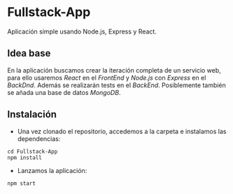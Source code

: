 # Fullstack-App
Aplicación simple usando Node.js, Express y React. 

## Idea base

En la aplicación buscamos crear la iteración completa de un servicio web, para ello usaremos *React* en el *FrontEnd* y *Node.js* con *Express* en el *BackDnd*. Además se realizarán tests en el *BackEnd*. Posiblemente también se añada una base de datos *MongoDB*.

## Instalación

- Una vez clonado el repositorio, accedemos a la carpeta e instalamos las dependencias:
~~~~
cd Fullstack-App
npm install
~~~~

- Lanzamos la aplicación:
~~~
npm start
~~~~
